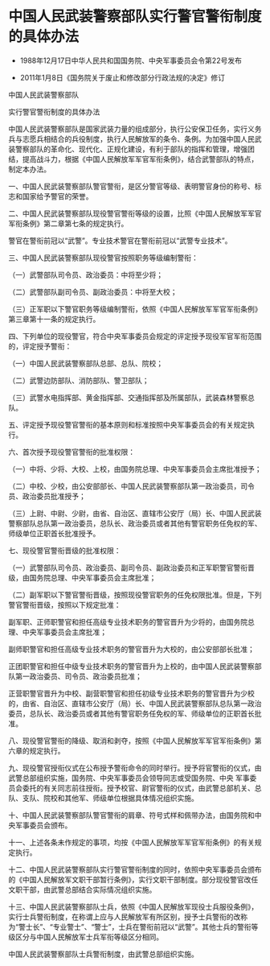 # 中国人民武装警察部队实行警官警衔制度的具体办法

- 1988年12月17日中华人民共和国国务院、中央军事委员会令第22号发布

- 2011年1月8日《国务院关于废止和修改部分行政法规的决定》修订

<!-- INFO END -->

中国人民武装警察部队

实行警官警衔制度的具体办法

中国人民武装警察部队是国家武装力量的组成部分，执行公安保卫任务，实行义务兵与志愿兵相结合的兵役制度，执行人民解放军的条令、条例。为加强中国人民武装警察部队的革命化、现代化、正规化建设，有利于部队的指挥和管理，增强团结，提高战斗力，根据《中国人民解放军军官军衔条例》，结合武警部队的特点，制定本办法。

一、中国人民武装警察部队警官警衔，是区分警官等级、表明警官身份的称号、标志和国家给予警官的荣誉。

二、中国人民武装警察部队现役警官警衔等级的设置，比照《中国人民解放军军官军衔条例》第二章第七条的规定执行。

警官在警衔前冠以“武警”。专业技术警官在警衔前冠以“武警专业技术”。

三、中国人民武装警察部队现役警官按照职务等级编制警衔：

（一）武警部队司令员、政治委员：中将至少将；

（二）武警部队副司令员、副政治委员：中将至大校；

（三）正军职以下警官职务等级编制警衔，依照《中国人民解放军军官军衔条例》第三章第十一条的规定执行。

四、下列单位的现役警官，符合中央军事委员会规定的评定授予现役军官军衔范围的，评定授予警衔：

（一）中国人民武装警察部队总部、总队、院校；

（二）武警边防部队、消防部队、警卫部队；

（三）武警水电指挥部、黄金指挥部、交通指挥部及所属部队，武装森林警察总队。

五、评定授予现役警官警衔的基本原则和标准按照中央军事委员会的有关规定执行。

六、首次授予现役警官警衔的批准权限：

（一）中将、少将、大校、上校，由国务院总理、中央军事委员会主席批准授予；

（二）中校、少校，由公安部部长、中国人民武装警察部队第一政治委员，司令员、政治委员批准授予；

（三）上尉、中尉、少尉，由省、自治区、直辖市公安厅（局）长、中国人民武装警察部队总队第一政治委员，总队长、政治委员或者其他有警官职务任免权的军、师级单位正职首长批准授予。

七、现役警官警衔晋级的批准权限：

（一）武警部队司令员、政治委员、副司令员、副政治委员和正军职警官警衔晋级，由国务院总理、中央军事委员会主席批准；

（二）副军职以下警官警衔晋级，按照现役警官职务的任免权限批准。但是，下列警官警衔晋级，按照以下规定批准：

副军职、正师职警官和担任高级专业技术职务的警官晋升为少将的，由国务院总理、中央军事委员会主席批准；

副师职警官和担任高级专业技术职务的警官晋升为大校的，由公安部部长批准；

正团职警官和担任中级专业技术职务的警官晋升为上校的，由中国人民武装警察部队第一政治委员、司令员、政治委员批准；

正营职警官晋升为中校、副营职警官和担任初级专业技术职务的警官晋升为少校的，由省、自治区、直辖市公安厅（局）长、中国人民武装警察部队总队第一政治委员，总队长、政治委员或者其他有警官职务任免权的军、师级单位的正职首长批准。

八、现役警官警衔的降级、取消和剥夺，按照《中国人民解放军军官军衔条例》第六章的规定执行。

九、现役警官授衔仪式在公布授予警衔命令的同时举行。授予将官警衔的仪式，由武警总部组织实施，国务院、中央军事委员会领导同志或受国务院、中央 军事委员会委托的有关同志前往授衔。授予校官、尉官警衔的仪式，由武警总部机关、总队、支队、院校和其他军、师级单位根据具体情况组织实施。

十、中国人民武装警察部队警官警衔的肩章、符号式样和佩带办法，由国务院和中央军事委员会颁布。

十一、上述各条未作规定的事项，均按《中国人民解放军军官军衔条例》的有关规定执行。

十二、中国人民武装警察部队实行警官警衔制度的同时，依照中央军事委员会颁布的《中国人民解放军文职干部暂行条例》，实行文职干部制度。部分现役警官改任文职干部，由武警总部结合实际情况组织实施。

十三、中国人民武装警察部队士兵，依照《中国人民解放军现役士兵服役条例》，实行士兵警衔制度，在称谓上应与人民解放军有所区别，授予士兵警衔的改称为“警士长”、“专业警士”、“警士”，士兵在警衔前冠以“武警”。其他士兵的警衔等级区分与中国人民解放军士兵军衔等级区分相同。

中国人民武装警察部队士兵警衔制度，由武警总部组织实施。
